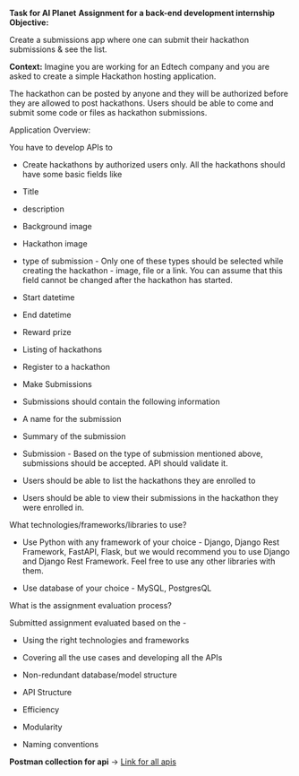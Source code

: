 **Task for AI Planet**
****Assignment for a back-end development internship****
**Objective:**

Create a submissions app where one can submit their hackathon submissions & see the list.

  

**Context:** Imagine you are working for an Edtech company and you are asked to create a simple Hackathon hosting application.

The hackathon can be posted by anyone and they will be authorized before they are allowed to post hackathons. Users should be able to come and submit some code or files as hackathon submissions.

  

Application Overview:

You have to develop APIs to

-   Create hackathons by authorized users only. All the hackathons should have some basic fields like
    

-   Title
    
-   description
    
-   Background image
    
-   Hackathon image
    
-   type of submission - Only one of these types should be selected while creating the hackathon - image, file or a link. You can assume that this field cannot be changed after the hackathon has started.
    
-   Start datetime
    
-   End datetime
    
-   Reward prize
    

  

-   Listing of hackathons
    
-   Register to a hackathon
    
-   Make Submissions
    

-   Submissions should contain the following information
    

-   A name for the submission
    
-   Summary of the submission
    
-   Submission - Based on the type of submission mentioned above, submissions should be accepted. API should validate it.
    

-   Users should be able to list the hackathons they are enrolled to
    
-   Users should be able to view their submissions in the hackathon they were enrolled in.
    

  

What technologies/frameworks/libraries to use?

-   Use Python with any framework of your choice - Django, Django Rest Framework, FastAPI, Flask, but we would recommend you to use Django and Django Rest Framework. Feel free to use any other libraries with them.
    
-   Use database of your choice - MySQL, PostgresQL
    

  

What is the assignment evaluation process?

Submitted assignment evaluated based on the -

-   Using the right technologies and frameworks
    
-   Covering all the use cases and developing all the APIs
    
-   Non-redundant database/model structure
    
-   API Structure
    
-   Efficiency
    
-   Modularity
    
-   Naming conventions

**Postman collection for api** -> [Link for all apis](https://drive.google.com/file/d/1c3iHZi-agEBER950e9ub-C_awD26XE27/view?usp=share_link)


